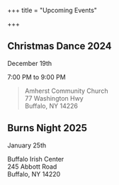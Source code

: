 +++
title = "Upcoming Events"

+++

## Christmas Dance 2024

December 19th

7:00 PM to 9:00 PM

> Amherst Community Church  
> 77 Washington Hwy  
> Buffalo, NY 14226

## Burns Night 2025

January 25th

Buffalo Irish Center  
245 Abbott Road  
Buffalo, NY 14220
